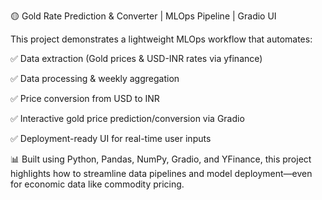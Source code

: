 🟡 Gold Rate Prediction & Converter | MLOps Pipeline | Gradio UI

This project demonstrates a lightweight MLOps workflow that automates:

✅ Data extraction (Gold prices & USD-INR rates via yfinance)

✅ Data processing & weekly aggregation

✅ Price conversion from USD to INR

✅ Interactive gold price prediction/conversion via Gradio

✅ Deployment-ready UI for real-time user inputs

📊 Built using Python, Pandas, NumPy, Gradio, and YFinance, this project highlights how to streamline data pipelines and model deployment—even for economic data like commodity pricing.
